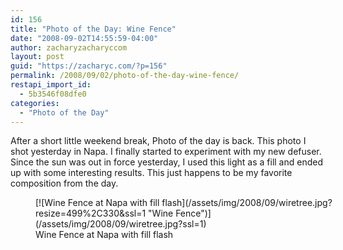 ```yaml
---
id: 156
title: "Photo of the Day: Wine Fence"
date: "2008-09-02T14:55:59-04:00"
author: zacharyzacharyccom
layout: post
guid: "https://zacharyc.com/?p=156"
permalink: /2008/09/02/photo-of-the-day-wine-fence/
restapi_import_id:
  - 5b3546f08dfe0
categories:
  - "Photo of the Day"
---
```


After a short little weekend break, Photo of the day is back. This photo I shot yesterday in Napa. I finally started to experiment with my new defuser. Since the sun was out in force yesterday, I used this light as a fill and ended up with some interesting results. This just happens to be my favorite composition from the day.

<figure aria-describedby="caption-attachment-157" class="wp-caption aligncenter" id="attachment_157" style="width: 499px">[![Wine Fence at Napa with fill flash](/assets/img/2008/09/wiretree.jpg?resize=499%2C330&ssl=1 "Wine Fence")](/assets/img/2008/09/wiretree.jpg?ssl=1)<figcaption class="wp-caption-text" id="caption-attachment-157">Wine Fence at Napa with fill flash</figcaption></figure>
